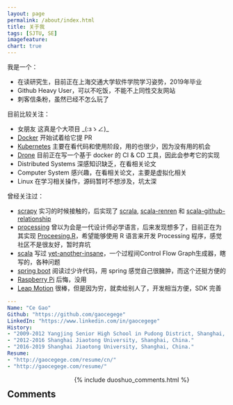 ```yaml
---
layout: page
permalink: /about/index.html
title: 关于我
tags: [SJTU, SE]
imagefeature: 
chart: true
---
```


我是一个：

* 在读研究生，目前正在上海交通大学软件学院学习姿势，2019年毕业
* Github Heavy User，可以不吃饭，不能不上同性交友网站
* 刺客信条粉，虽然已经不怎么玩了

目前比较关注：

* 女朋友 这真是个大项目 \_(:зゝ∠)\_
* [Docker](https://github.com/docker/docker) 开始试着给它提 PR
* [Kubernetes](https://github.com/kubernetes/kubernetes) 主要在看代码和使用阶段，用的也很少，因为没有用的机会
* [Drone](https://github.com/drone/drone) 目前正在写一个基于 docker 的 CI & CD 工具，因此会参考它的实现
* Distributed Systems 深感知识缺乏，在看相关论文
* Computer System 感兴趣，在看相关论文，主要是虚拟化相关
* Linux 在学习相关操作，源码暂时不想涉及，坑太深

曾经关注过：

* [scrapy](https://github.com/scrapy/scrapy) 实习的时候接触的，后实现了 [scrala](https://github.com/gaocegege/scrala), [scala-renren](https://github.com/gaocegege/scala-renren) 和 [scala-github-relationship](https://github.com/gaocegege/scala-github-relationship)
* [processing](https://github.com/processing/processing) 曾以为会是一代设计师必学语言，后来发现想多了，目前正在为其实现 [Proceesing.R](https://github.com/gaocegege/processing.r)，希望能够使用 R 语言来开发 Processing 程序，感觉社区不是很友好，暂时弃坑
* [scala](https://github.com/scala/scala) 写过 [yet-another-insane](https://github.com/gaocegege/yet-another-insane)，一个过程间Control Flow Graph生成器，瞎写的，各种问题
* [spring boot](https://github.com/spring-projects/spring-boot) 阅读过少许代码，用 spring 感觉自己很臃肿，而这个还挺方便的
* [Raspberry Pi](https://www.raspberrypi.org/) 后悔，没用
* [Leap Motion](https://www.leapmotion.com/) 很棒，但是因为穷，就卖给别人了，开发相当方便，SDK 完善


```yml
---
Name: "Ce Gao"
Github: "https://github.com/gaocegege"
LinkedIn: "https://www.linkedin.com/in/gaocegege"
History: 
- "2009-2012 Yangjing Senior High School in Pudong District, Shanghai, China."
- "2012-2016 Shanghai Jiaotong University, Shanghai, China."
- "2016-2019 Shanghai Jiaotong University, Shanghai, China."
Resume: 
- "http://gaocegege.com/resume/cn/"
- "http://gaocegege.com/resume/"
```
        
<div class="cf"></div>

<section class="summer-disqus row">
<div class="small-12 columns">
<h1 class="summer-comments-header">Comments</h1>
<div id="disqus_thread"></div>
{% include duoshuo_comments.html %}
</div>
</section>
